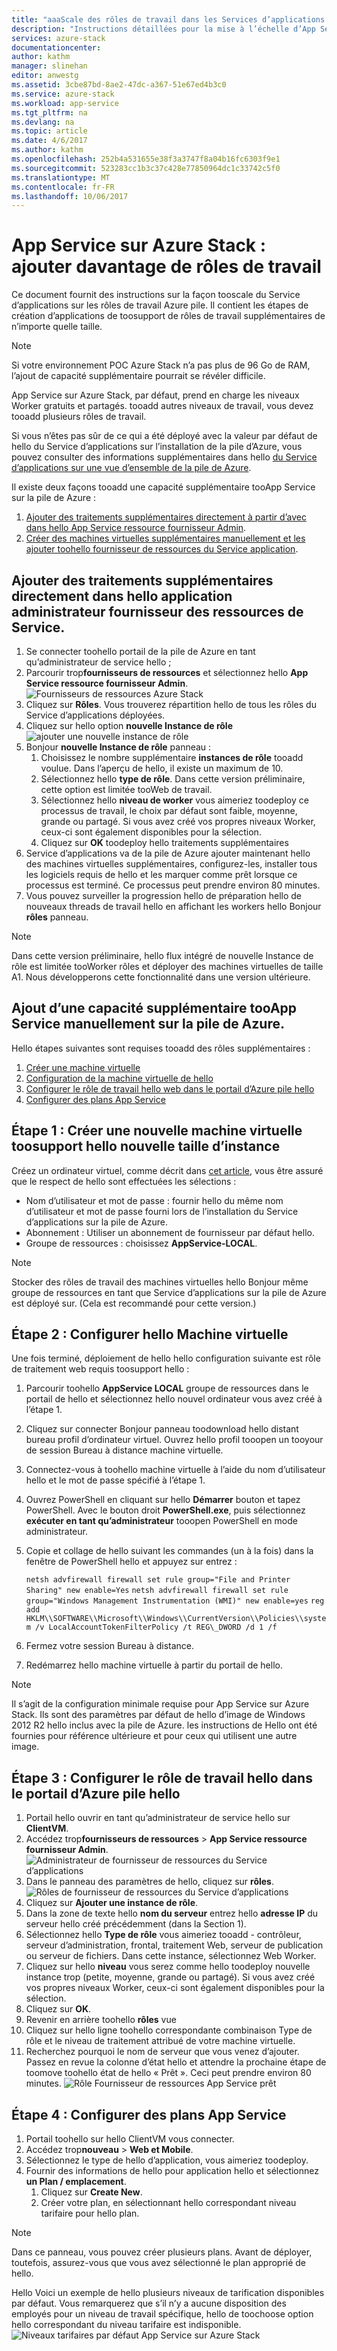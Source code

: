 ```yaml
---
title: "aaaScale des rôles de travail dans les Services d’applications - Azure pile | Documents Microsoft"
description: "Instructions détaillées pour la mise à l’échelle d’App Services Azure Stack"
services: azure-stack
documentationcenter: 
author: kathm
manager: slinehan
editor: anwestg
ms.assetid: 3cbe87bd-8ae2-47dc-a367-51e67ed4b3c0
ms.service: azure-stack
ms.workload: app-service
ms.tgt_pltfrm: na
ms.devlang: na
ms.topic: article
ms.date: 4/6/2017
ms.author: kathm
ms.openlocfilehash: 252b4a531655e38f3a3747f8a04b16fc6303f9e1
ms.sourcegitcommit: 523283cc1b3c37c428e77850964dc1c33742c5f0
ms.translationtype: MT
ms.contentlocale: fr-FR
ms.lasthandoff: 10/06/2017
---
```

# <a name="app-service-on-azure-stack-adding-more-worker-roles"></a>App Service sur Azure Stack : ajouter davantage de rôles de travail 

Ce document fournit des instructions sur la façon tooscale du Service d’applications sur les rôles de travail Azure pile. Il contient les étapes de création d’applications de toosupport de rôles de travail supplémentaires de n’importe quelle taille.

> [!NOTE]
> Si votre environnement POC Azure Stack n’a pas plus de 96 Go de RAM, l’ajout de capacité supplémentaire pourrait se révéler difficile.

App Service sur Azure Stack, par défaut, prend en charge les niveaux Worker gratuits et partagés. tooadd autres niveaux de travail, vous devez tooadd plusieurs rôles de travail.

Si vous n’êtes pas sûr de ce qui a été déployé avec la valeur par défaut de hello du Service d’applications sur l’installation de la pile d’Azure, vous pouvez consulter des informations supplémentaires dans hello [du Service d’applications sur une vue d’ensemble de la pile de Azure](azure-stack-app-service-overview.md).

Il existe deux façons tooadd une capacité supplémentaire tooApp Service sur la pile de Azure :
1.  [Ajouter des traitements supplémentaires directement à partir d’avec dans hello App Service ressource fournisseur Admin](#Add-additional-workers-directly-from-within-the-App-Service-Resource-Provider-Admin).
2.  [Créer des machines virtuelles supplémentaires manuellement et les ajouter toohello fournisseur de ressources du Service application](#Create-additional-VMs-manually-and-add-them-to-the-App-Service-Resource-Provider).

## <a name="add-additional-workers-directly-within-hello-app-service-resource-provider-admin"></a>Ajouter des traitements supplémentaires directement dans hello application administrateur fournisseur des ressources de Service.

1.  Se connecter toohello portail de la pile de Azure en tant qu’administrateur de service hello ;
2.  Parcourir trop**fournisseurs de ressources** et sélectionnez hello **App Service ressource fournisseur Admin**. ![Fournisseurs de ressources Azure Stack][1]
3.  Cliquez sur **Rôles**.  Vous trouverez répartition hello de tous les rôles du Service d’applications déployées.
4.  Cliquez sur hello option **nouvelle Instance de rôle** ![ajouter une nouvelle instance de rôle][2]
5.  Bonjour **nouvelle Instance de rôle** panneau :
    1. Choisissez le nombre supplémentaire **instances de rôle** tooadd voulue.  Dans l’aperçu de hello, il existe un maximum de 10.
    2. Sélectionnez hello **type de rôle**.  Dans cette version préliminaire, cette option est limitée tooWeb de travail.
    3. Sélectionnez hello **niveau de worker** vous aimeriez toodeploy ce processus de travail, le choix par défaut sont faible, moyenne, grande ou partagé.  Si vous avez créé vos propres niveaux Worker, ceux-ci sont également disponibles pour la sélection.
    4. Cliquez sur **OK** toodeploy hello traitements supplémentaires
6.  Service d’applications va de la pile de Azure ajouter maintenant hello des machines virtuelles supplémentaires, configurez-les, installer tous les logiciels requis de hello et les marquer comme prêt lorsque ce processus est terminé.  Ce processus peut prendre environ 80 minutes.
7.  Vous pouvez surveiller la progression hello de préparation hello de nouveaux threads de travail hello en affichant les workers hello Bonjour **rôles** panneau.

>[!NOTE]
>  Dans cette version préliminaire, hello flux intégré de nouvelle Instance de rôle est limitée tooWorker rôles et déployer des machines virtuelles de taille A1.  Nous développerons cette fonctionnalité dans une version ultérieure.

## <a name="manually-adding-additional-capacity-tooapp-service-on-azure-stack"></a>Ajout d’une capacité supplémentaire tooApp Service manuellement sur la pile de Azure.

Hello étapes suivantes sont requises tooadd des rôles supplémentaires :

1. [Créer une machine virtuelle](#step-1-create-a-new-vm-to-support-the-new-instance-size)
2. [Configuration de la machine virtuelle de hello](#step-2-configure-the-virtual-machine)
3. [Configurer le rôle de travail hello web dans le portail d’Azure pile hello](#step-3-configure-the-web-worker-role-in-the-azure-stack-portal)
4. [Configurer des plans App Service](#step-4-configure-app-service-plans)

## <a name="step-1-create-a-new-vm-toosupport-hello-new-instance-size"></a>Étape 1 : Créer une nouvelle machine virtuelle toosupport hello nouvelle taille d’instance
Créez un ordinateur virtuel, comme décrit dans [cet article](azure-stack-provision-vm.md), vous être assuré que le respect de hello sont effectuées les sélections :

* Nom d’utilisateur et mot de passe : fournir hello du même nom d’utilisateur et mot de passe fourni lors de l’installation du Service d’applications sur la pile de Azure.
* Abonnement : Utiliser un abonnement de fournisseur par défaut hello.
* Groupe de ressources : choisissez **AppService-LOCAL**.

> [!NOTE]
> Stocker des rôles de travail des machines virtuelles hello Bonjour même groupe de ressources en tant que Service d’applications sur la pile de Azure est déployé sur. (Cela est recommandé pour cette version.)
> 
> 

## <a name="step-2-configure-hello-virtual-machine"></a>Étape 2 : Configurer hello Machine virtuelle
Une fois terminé, déploiement de hello hello configuration suivante est rôle de traitement web requis toosupport hello :

1. Parcourir toohello **AppService LOCAL** groupe de ressources dans le portail de hello et sélectionnez hello nouvel ordinateur vous avez créé à l’étape 1.
2. Cliquez sur connecter Bonjour panneau toodownload hello distant bureau profil d’ordinateur virtuel.  Ouvrez hello profil tooopen un tooyour de session Bureau à distance machine virtuelle.
3. Connectez-vous à toohello machine virtuelle à l’aide du nom d’utilisateur hello et le mot de passe spécifié à l’étape 1.
4. Ouvrez PowerShell en cliquant sur hello **Démarrer** bouton et tapez PowerShell. Avec le bouton droit **PowerShell.exe**, puis sélectionnez **exécuter en tant qu’administrateur** tooopen PowerShell en mode administrateur.
5. Copie et collage de hello suivant les commandes (un à la fois) dans la fenêtre de PowerShell hello et appuyez sur entrez :
   
   ```netsh advfirewall firewall set rule group="File and Printer Sharing" new enable=Yes```
   ```netsh advfirewall firewall set rule group="Windows Management Instrumentation (WMI)" new enable=yes```
   ```reg add HKLM\\SOFTWARE\\Microsoft\\Windows\\CurrentVersion\\Policies\\system /v LocalAccountTokenFilterPolicy /t REG\_DWORD /d 1 /f```
   
6. Fermez votre session Bureau à distance.
7. Redémarrez hello machine virtuelle à partir du portail de hello.

> [!NOTE]
> Il s’agit de la configuration minimale requise pour App Service sur Azure Stack. Ils sont des paramètres par défaut de hello d’image de Windows 2012 R2 hello inclus avec la pile de Azure. les instructions de Hello ont été fournies pour référence ultérieure et pour ceux qui utilisent une autre image.
> 
> 

## <a name="step-3-configure-hello-worker-role-in-hello-azure-stack-portal"></a>Étape 3 : Configurer le rôle de travail hello dans le portail d’Azure pile hello
1. Portail hello ouvrir en tant qu’administrateur de service hello sur **ClientVM**.
2. Accédez trop**fournisseurs de ressources** &gt; **App Service ressource fournisseur Admin**.![ Administrateur de fournisseur de ressources du Service d’applications][3]
3. Dans le panneau des paramètres de hello, cliquez sur **rôles**.![ Rôles de fournisseur de ressources du Service d’applications][4]
4. Cliquez sur **Ajouter une instance de rôle**.
5. Dans la zone de texte hello **nom du serveur** entrez hello **adresse IP** du serveur hello créé précédemment (dans la Section 1).
6. Sélectionnez hello **Type de rôle** vous aimeriez tooadd - contrôleur, serveur d’administration, frontal, traitement Web, serveur de publication ou serveur de fichiers.  Dans cette instance, sélectionnez Web Worker.
7. Cliquez sur hello **niveau** vous serez comme hello toodeploy nouvelle instance trop (petite, moyenne, grande ou partagé).  Si vous avez créé vos propres niveaux Worker, ceux-ci sont également disponibles pour la sélection.
8. Cliquez sur **OK**.
9. Revenir en arrière toohello **rôles** vue
10. Cliquez sur hello ligne toohello correspondante combinaison Type de rôle et le niveau de traitement attribué de votre machine virtuelle.
11. Recherchez pourquoi le nom de serveur que vous venez d’ajouter. Passez en revue la colonne d’état hello et attendre la prochaine étape de toomove toohello état de hello « Prêt ». Ceci peut prendre environ 80 minutes. ![Rôle Fournisseur de ressources App Service prêt][5]

## <a name="step-4-configure-app-service-plans"></a>Étape 4 : Configurer des plans App Service

1. Portail toohello sur hello ClientVM vous connecter.
2. Accédez trop**nouveau** &gt; **Web et Mobile**.
3. Sélectionnez le type de hello d’application, vous aimeriez toodeploy.
4. Fournir des informations de hello pour application hello et sélectionnez **un Plan / emplacement**.
    1. Cliquez sur **Create New**.
    2. Créer votre plan, en sélectionnant hello correspondant niveau tarifaire pour hello plan.

> [!NOTE]
> Dans ce panneau, vous pouvez créer plusieurs plans. Avant de déployer, toutefois, assurez-vous que vous avez sélectionné le plan approprié de hello.
> 
> 

Hello Voici un exemple de hello plusieurs niveaux de tarification disponibles par défaut.  Vous remarquerez que s’il n’y a aucune disposition des employés pour un niveau de travail spécifique, hello de toochoose option hello correspondant du niveau tarifaire est indisponible.![Niveaux tarifaires par défaut App Service sur Azure Stack][6]

<!--Image references-->
[1]: ./media/azure-stack-app-service-add-worker-roles/azure-stack-resource-providers.png
[2]: ./media/azure-stack-app-service-add-worker-roles/app-service-new-role-instance.png
[3]: ./media/azure-stack-app-service-add-worker-roles/app-service-resource-provider-admin.png
[4]: ./media/azure-stack-app-service-add-worker-roles/app-service-resource-provider-roles.png
[5]: ./media/azure-stack-app-service-add-worker-roles/app-service-resource-provider-role-ready.png
[6]: ./media/azure-stack-app-service-add-worker-roles/app-service-resource-provider-pricing-tier.png
